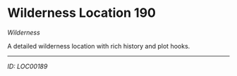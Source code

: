 # Wilderness Location 190

*Wilderness*

A detailed wilderness location with rich history and plot hooks.

---
*ID: LOC00189*